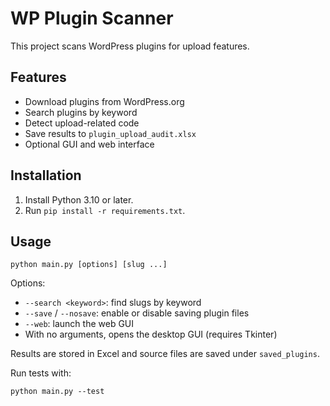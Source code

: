 # WP Plugin Scanner

This project scans WordPress plugins for upload features.

## Features
- Download plugins from WordPress.org
- Search plugins by keyword
- Detect upload-related code
- Save results to `plugin_upload_audit.xlsx`
- Optional GUI and web interface

## Installation
1. Install Python 3.10 or later.
2. Run `pip install -r requirements.txt`.

## Usage
```
python main.py [options] [slug ...]
```
Options:
- `--search <keyword>`: find slugs by keyword
- `--save` / `--nosave`: enable or disable saving plugin files
- `--web`: launch the web GUI
- With no arguments, opens the desktop GUI (requires Tkinter)

Results are stored in Excel and source files are saved under `saved_plugins`.

Run tests with:
```
python main.py --test
```
